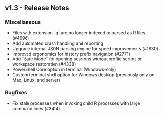 ## v1.3 - Release Notes

### Miscellaneous

* Files with extension '.q' are no longer indexed or parsed as R files. (#4696)
* Add automated crash handling and reporting
* Upgrade internal JSON parsing engine for speed improvements (#1830)
* Improved ergonomics for history prefix navigation (#2771)
* Add "Safe Mode" for opening sessions without profile scripts or workspace restoration (#4338)
* PowerShell Core option in terminal (Windows-only)
* Custom terminal shell option for Windows desktop (previously only on Mac, Linux, and server)

### Bugfixes

* Fix stale processes when invoking child R processes with large command lines (#3414)

